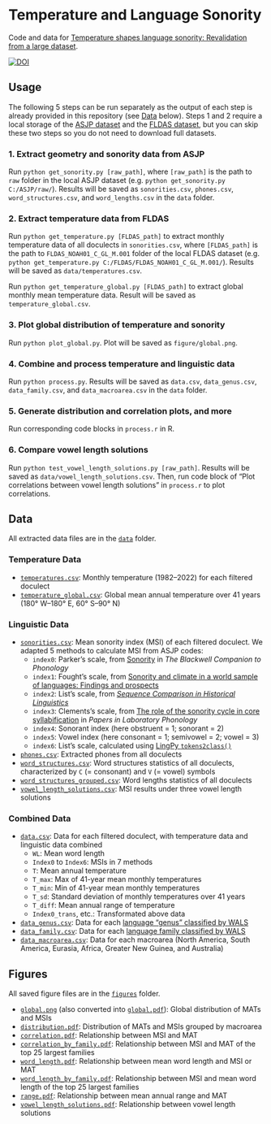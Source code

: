 # Temperature and Language Sonority

Code and data for [Temperature shapes language sonority: Revalidation from a large dataset](https://doi.org/10.1093/pnasnexus/pgad384).

[![DOI](https://zenodo.org/badge/606785745.svg)](https://zenodo.org/badge/latestdoi/606785745)

## Usage

The following 5 steps can be run separately as the output of each step is already provided in this repository (see [Data](#data) below). Steps 1 and 2 require a local storage of the [ASJP dataset](https://github.com/lexibank/asjp) and the [FLDAS dataset](https://hydro1.gesdisc.eosdis.nasa.gov/data/FLDAS/FLDAS_NOAH01_C_GL_M.001/), but you can skip these two steps so you do not need to download full datasets.

### 1. Extract geometry and sonority data from ASJP

Run `python get_sonority.py [raw_path]`, where `[raw_path]` is the path to `raw` folder in the local ASJP dataset (e.g. `python get_sonority.py C:/ASJP/raw/`). Results will be saved as `sonorities.csv`, `phones.csv`, `word_structures.csv`, and `word_lengths.csv` in the `data` folder.

### 2. Extract temperature data from FLDAS

Run `python get_temperature.py [FLDAS_path]` to extract monthly temperature data of all doculects in `sonorities.csv`, where `[FLDAS_path]` is the path to `FLDAS_NOAH01_C_GL_M.001` folder of the local FLDAS dataset (e.g. `python get_temperature.py C:/FLDAS/FLDAS_NOAH01_C_GL_M.001/`). Results will be saved as `data/temperatures.csv`.

Run `python get_temperature_global.py [FLDAS_path]` to extract global monthly mean temperature data. Result will be saved as `temperature_global.csv`.

### 3. Plot global distribution of temperature and sonority

Run `python plot_global.py`. Plot will be saved as `figure/global.png`.

### 4. Combine and process temperature and linguistic data

Run `python process.py`. Results will be saved as `data.csv`, `data_genus.csv`, `data_family.csv`, and `data_macroarea.csv` in the `data` folder.

### 5. Generate distribution and correlation plots, and more

Run corresponding code blocks in `process.r` in R.

### 6. Compare vowel length solutions

Run `python test_vowel_length_solutions.py [raw_path]`. Results will be saved as `data/vowel_length_solutions.csv`. Then, run code block of “Plot correlations between vowel length solutions” in `process.r` to plot correlations.

## Data

All extracted data files are in the [`data`](data/) folder.

### Temperature Data

- [`temperatures.csv`](data/temperatures.csv): Monthly temperature (1982–2022) for each filtered doculect
- [`temperature_global.csv`](data/temperatures_global.csv): Global mean annual temperature over 41 years (180° W–180° E, 60° S–90° N)

### Linguistic Data

- [`sonorities.csv`](data/sonorities.csv): Mean sonority index (MSI) of each filtered doculect. We adapted 5 methods to calculate MSI from ASJP codes:
  - `index0`: Parker’s scale, from [Sonority](https://doi.org/10.1002/9781444335262.wbctp0049) in *The Blackwell Companion to Phonology*
  - `index1`: Fought’s scale, from [Sonority and climate in a world sample of languages: Findings and prospects](https://doi.org/10.1177/1069397103259439)
  - `index2`: List’s scale, from [*Sequence Comparison in Historical Linguistics*](https://doi.org/10.1515/9783110720082)
  - `index3`: Clements’s scale, from [The role of the sonority cycle in core syllabification](https://doi.org/10.1017/cbo9780511627736.017) in *Papers in Laboratory Phonology*
  - `index4`: Sonorant index (here obstruent = 1; sonorant = 2)
  - `index5`: Vowel index (here consonant = 1; semivowel = 2; vowel = 3)
  - `index6`: List’s scale, calculated using [LingPy `tokens2class()`](https://lingpy.org/reference/lingpy.sequence.html#lingpy.sequence.sound_classes.tokens2class)
- [`phones.csv`](data/phones.csv): Extracted phones from all doculects
- [`word_structures.csv`](data/word_structures.csv): Word structures statistics of all doculects, characterized by `C` (= consonant) and `V` (= vowel) symbols
- [`word_structures_grouped.csv`](data/word_structures_grouped.csv): Word lengths statistics of all doculects
- [`vowel_length_solutions.csv`](data/vowel_length_solutions.csv): MSI results under three vowel length solutions

### Combined Data

- [`data.csv`](data/data.csv): Data for each filtered doculect, with temperature data and linguistic data combined
  - `WL`: Mean word length
  - `Index0` to `Index6`: MSIs in 7 methods
  - `T`: Mean annual temperature
  - `T_max`: Max of 41-year mean monthly temperatures
  - `T_min`: Min of 41-year mean monthly temperatures
  - `T_sd`: Standard deviation of monthly temperatures over 41 years
  - `T_diff`: Mean annual range of temperature
  - `Index0_trans`, etc.: Transformated above data
- [`data_genus.csv`](data/data_genus.csv): Data for each [language “genus” classified by WALS](https://wals.info/languoid/genealogy)
- [`data_family.csv`](data/data_family.csv): Data for each [language family classified by WALS](https://wals.info/languoid/genealogy)
- [`data_macroarea.csv`](data/data_macroarea.csv): Data for each macroarea (North America, South America, Eurasia, Africa, Greater New Guinea, and Australia)

## Figures

All saved figure files are in the [`figures`](figures/) folder.

- [`global.png`](figures/global.png) (also converted into [`global.pdf`](figures/global.pdf)): Global distribution of MATs and MSIs
- [`distribution.pdf`](figures/distribution.pdf): Distribution of MATs and MSIs grouped by macroarea
- [`correlation.pdf`](figures/correlation.pdf): Relationship between MSI and MAT
- [`correlation_by_family.pdf`](figures/correlation_by_family.pdf): Relationship between MSI and MAT of the top 25 largest families
- [`word_length.pdf`](figures/word_length.pdf): Relationship between mean word length and MSI or MAT
- [`word_length_by_family.pdf`](figures/word_length_by_family.pdf): Relationship between MSI and mean word length of the top 25 largest families
- [`range.pdf`](figures/range.pdf): Relationship between mean annual range and MAT
- [`vowel_length_solutions.pdf`](figures/vowel_length_solutions.pdf): Relationship between vowel length solutions
